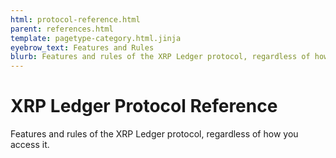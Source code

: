 ```yaml
---
html: protocol-reference.html
parent: references.html
template: pagetype-category.html.jinja
eyebrow_text: Features and Rules
blurb: Features and rules of the XRP Ledger protocol, regardless of how you access it.
---
```

# XRP Ledger Protocol Reference
Features and rules of the XRP Ledger protocol, regardless of how you access it.